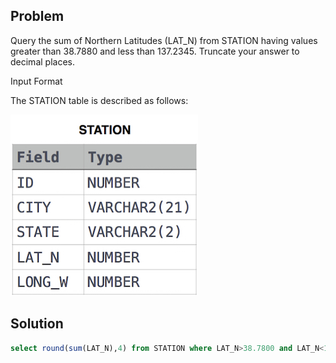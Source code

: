 ## Problem

Query the sum of Northern Latitudes (LAT_N) from STATION having values greater than 38.7880 and less than 137.2345. Truncate your answer to decimal places.

Input Format

The STATION table is described as follows:

![alt text](../../../Images/StationRound.jpg)

## Solution

```sql
select round(sum(LAT_N),4) from STATION where LAT_N>38.7800 and LAT_N<137.2345
```
